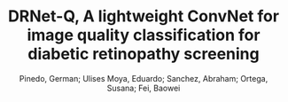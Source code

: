 ---
paperId: 33
author: Pinedo, German; Ulises Moya, Eduardo; Sanchez, Abraham; Ortega, Susana; Fei, Baowei  
publicationauthor:  Pinedo, G. et al.
title: DRNet-Q,  A lightweight ConvNet for  image quality classification for  diabetic retinopathy screening
pdf: 33_camera_ready.pdf
poster: 33_poster.png
pitch: https://drive.google.com/open?id=1jZmsf9tXk9juyCvgRM-B4c2EWCrLHOWj
type: Poster
topic: Image Classification
category: Extended Abstract
link: https://research.latinxinai.org/papers/cvpr/2022/pdf/33_camera_ready.pdf
conference: cvpr
year: 2022
tags: cvpr-2022-ea
location: Virtual
---